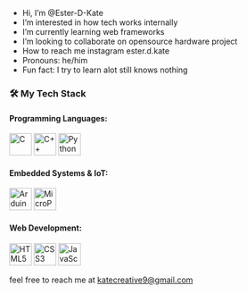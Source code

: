 - Hi, I’m @Ester-D-Kate
- I’m interested in how tech works internally
- I’m currently learning web frameworks
- I’m looking to collaborate on opensource hardware project
- How to reach me instagram ester.d.kate
- Pronouns: he/him
- Fun fact: I try to learn alot still knows nothing

### 🛠️ My Tech Stack

#### Programming Languages:
<img src="https://cdn.jsdelivr.net/gh/devicons/devicon/icons/c/c-original.svg" alt="C" width="40" height="40"/> 
<img src="https://cdn.jsdelivr.net/gh/devicons/devicon/icons/cplusplus/cplusplus-original.svg" alt="C++" width="40" height="40"/>
<img src="https://cdn.jsdelivr.net/gh/devicons/devicon/icons/python/python-original.svg" alt="Python" width="40" height="40"/>

#### Embedded Systems & IoT:
<img src="https://cdn.jsdelivr.net/gh/devicons/devicon/icons/arduino/arduino-original-wordmark.svg" alt="Arduino" width="40" height="40"/>
<img src="https://micropython.org/static/img/micropython-logo.png" alt="MicroPython Logo" width="40" height="40"/>

#### Web Development:
<img src="https://cdn.jsdelivr.net/gh/devicons/devicon/icons/html5/html5-original.svg" alt="HTML5" width="40" height="40"/> 
<img src="https://cdn.jsdelivr.net/gh/devicons/devicon/icons/css3/css3-original.svg" alt="CSS3" width="40" height="40"/>
<img src="https://cdn.jsdelivr.net/gh/devicons/devicon/icons/javascript/javascript-original.svg" alt="JavaScript" width="40" height="40"/>

feel free to reach me at katecreative9@gmail.com
